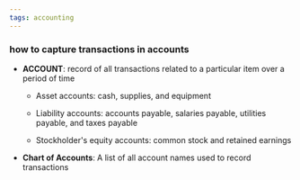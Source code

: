 ```yaml
---
tags: accounting
---
```

### how to capture transactions in accounts

- **ACCOUNT**: record of all transactions related to a particular item over a period of time

	- Asset accounts: cash, supplies, and equipment

	- Liability accounts: accounts payable, salaries payable, utilities payable, and taxes payable

	- Stockholder's equity accounts: common stock and retained earnings

- **Chart of Accounts**: A list of all account names used to record transactions

